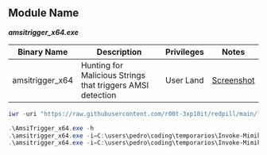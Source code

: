 ## Module Name
   <b><i>amsitrigger_x64.exe</i></b>

|Binary Name|Description|Privileges|Notes|
|---|---|---|---|
|amsitrigger_x64|Hunting for Malicious Strings that triggers AMSI detection|User Land|[Screenshot](https://raw.githubusercontent.com/r00t-3xp10it/redpill/main/lib/Ams1-Triger/Ams1-Trigger.png)|

```powershell
iwr -uri "https://raw.githubusercontent.com/r00t-3xp10it/redpill/main/lib/Ams1-Trigger/amsitrigger_x64.exe" -OutFile "amsitrigger_x64.exe"
```

```powershell
.\AmsiTrigger_x64.exe -h
.\amsitrigger_x64.exe -i=C:\users\pedro\coding\temporarios\Invoke-Mimikatz.ps1 -f=2
.\amsitrigger_x64.exe -i=C:\users\pedro\coding\temporarios\Invoke-Mimikatz.ps1 -f=3
```

